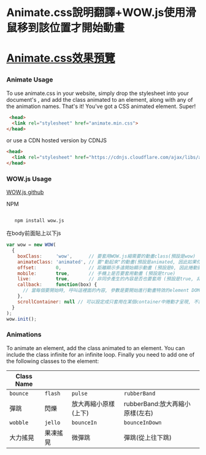 
<h1>Animate.css說明翻譯+WOW.js使用滑鼠移到該位置才開始動畫<h1>
  
   

  
  
  [Animate.css效果預覽](https://daneden.github.io/animate.css/)
  
 <h3>Animate Usage</h3>
<p>To use animate.css in your website, simply drop the stylesheet into your document's <head>, and add the class animated to an element, along with any of the animation names. That's it! You've got a CSS animated element. Super!</p>
  

```html
 <head>
  <link rel="stylesheet" href="animate.min.css">
</head> 
```

<p>
  or use a CDN hosted version by CDNJS </p>

```html
<head>
  <link rel="stylesheet" href="https://cdnjs.cloudflare.com/ajax/libs/animate.css/3.7.2/animate.min.css">
</head>
```

 <h3>WOW.js Usage</h3>
 
[WOW.js github](https://github.com/graingert/WOW)

<p>NPM</p>

```html

   npm install wow.js
```
<p>在body前面貼上以下js<p/>

```js
var wow = new WOW(
  {
    boxClass:     'wow',      // 要套用WOW.js縮需要的動畫class(預設是wow)
    animateClass: 'animated', // 要"動起來"的動畫(預設是animated, 因此如果你有其他動畫library要使用也可以在這裡調整)
    offset:       0,          // 距離顯示多遠開始顯示動畫 (預設是0, 因此捲動到顯示時才出現動畫)
    mobile:       true,       // 手機上是否要套用動畫 (預設是true)
    live:         true,       // 非同步產生的內容是否也要套用 (預設是true, 非常適合搭配SPA)
    callback:     function(box) {
      // 當每個要開始時, 呼叫這裡面的內容, 參數是要開始進行動畫特效的element DOM
    },
    scrollContainer: null // 可以設定成只套用在某個container中捲動才呈現, 不設定就是整個視窗
  }
);
wow.init();
```



<h3>Animations</h3>
<p>To animate an element, add the class animated to an element. You can include the class infinite for an infinite loop. Finally you need to add one of the following classes to the element:</p>


Class Name    |         |        |           |
------------  | ------- | ------ | ----------
`bounce`      | `flash` |`pulse` | `rubberBand`
 彈跳 | 閃爍    |放大再縮小原樣(上下)   | rubberBand:放大再縮小原樣(左右)
`wobble` | `jello` |`bounceIn`|`bounceInDown`
大力搖晃 | 果凍搖晃    |微彈跳   | 彈跳(從上往下跳)
